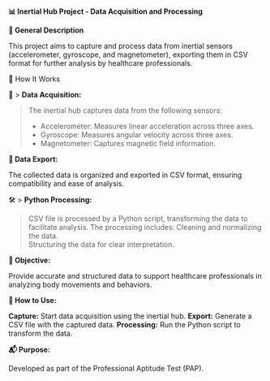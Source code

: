 **📊 Inertial Hub Project - Data Acquisition and Processing**

**🌟 General Description**

This project aims to capture and process data from inertial sensors (accelerometer, gyroscope, and magnetometer), exporting them in CSV format for further analysis by healthcare professionals.

🚀 How It Works

📡 > **Data Acquisition:**

> The inertial hub captures data from the following sensors:
> - Accelerometer: Measures linear acceleration across three axes.  
> - Gyroscope: Measures angular velocity across three axes. 
> - Magnetometer: Captures magnetic field information.

**💾 Data Export:**

The collected data is organized and exported in CSV format, ensuring compatibility and ease of analysis.

🛠️ > **Python Processing:**

> CSV file is processed by a Python script, transforming the data to facilitate analysis. The processing includes:
> Cleaning and normalizing the data.  
> Structuring the data for clear interpretation.

**🎯 Objective:**

Provide accurate and structured data to support healthcare professionals in analyzing body movements and behaviors.

**📝 How to Use:**

**Capture:** Start data acquisition using the inertial hub.
**Export:** Generate a CSV file with the captured data.
**Processing:** Run the Python script to transform the data.

**📬 Purpose:**

Developed as part of the Professional Aptitude Test (PAP).
